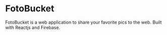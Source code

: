 # FotoBucket

FotoBucket is a web application to share your favorite pics to the web. Built with Reactjs and Firebase.

